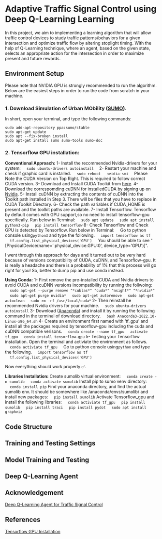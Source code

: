 # Adaptive Traffic Signal Control using Deep Q-Learning Learning
In this project, we aim to implementing a learning algorithm that will allow traffic control devices to study traffic patterns/behaviors for a given intersection and optimize traffic flow by altering stoplight timing. With the help of Q-Learning technique, where an agent, based on the given state, selects an appropriate action for the intersection in order to maximize present and future rewards. 

## Environment Setup 
Please note that NVIDIA GPU is strongly recommended to run the algorithm. Below are the easiest steps in order to run the code from scratch in your machine.

### 1. Download Simulation of Urban MObility ([SUMO](https://www.dlr.de/ts/en/desktopdefault.aspx/tabid-9883/16931_read-41000/)). 
In short, open your terminal, and type the following commands:
    
    sudo add-apt-repository ppa:sumo/stable
    sudo apt-get update
    sudo apt --fix-broken install
    sudo apt-get install sumo sumo-tools sumo-doc
    
### 2. Tensorflow GPU installation:
**Conventional Approach:**
1- Install the recommended Nvidia-drivers for your system:
    &nbsp;&nbsp;&nbsp;&nbsp;```sudo ubuntu-drivers autoinstall  ```
2- Restart your machine and check if graphic card is installed.
    &nbsp;&nbsp;&nbsp;&nbsp;```sudo reboot```
    &nbsp;&nbsp;&nbsp;&nbsp;```nvidia-smi```
    &nbsp;&nbsp;&nbsp;&nbsp;Please Note the CUDA Version on Top Right. This is required to follow correct CUDA version.
3- Download and Install CUDA Toolkit from [here](https://developer.nvidia.com/cuda-toolkit-archive).
4- Download the correspomding cuDNN for installedCUDA by signing up on [Nvidia](https://developer.nvidia.com/rdp/cudnn-archive#a-collapse804-110).
5- Install cuDNN by extracting the contents of cuDNN into the Toolkit path installed in Step 3. There will be files that you have to replace in CUDA Toolkit Directory.
6- Check the path variables if CUDA_HOME is present and the toolkit paths are available.
7- Install Tensorflow. Tensorflow by default comes with GPU support,so no need to install tensorflow-gpu specifically. Run below in Terminal:
    &nbsp;&nbsp;&nbsp;&nbsp;```sudo apt update```
    &nbsp;&nbsp;&nbsp;&nbsp;```sudo apt install python3-pip```
    &nbsp;&nbsp;&nbsp;&nbsp;```pip install tensorflow```
8- Check Tensorflow and Check GPU is detected by Tensorflow. Run below in Terminal:
    &nbsp;&nbsp;&nbsp;&nbsp;Go to python console using```python3``` and type the following.
    &nbsp;&nbsp;&nbsp;&nbsp;```import tensorflow as tf```
    &nbsp;&nbsp;&nbsp;&nbsp;```tf.config.list_physical_devices('GPU')```
    &nbsp;&nbsp;&nbsp;&nbsp;You should be able to see "[PhysicalDevice(name=’ physical_device:GPU:0', device_type='GPU')]".
    
I went through this approach for days and it turned out to be very hard because of versions compatibility of CUDA, cuDNN, and Tensorflow-gpu. It is really a headache and there is a probability of 1% that this process will go right for you!
So, better to dump pip and use conda instead.

**Using Conda:**
1- First remove the pre-installed CUDA and Nvidia drivers to avoid CUDA and cuDNN versions incompatibility by running the follwoing: 
    &nbsp;&nbsp;&nbsp;&nbsp;```sudo apt-get --purge remove "*cublas*" "cuda*" "nsight*" "*nvidia*"```
    &nbsp;&nbsp;&nbsp;&nbsp;```sudo apt-get purge nvidia*```
    &nbsp;&nbsp;&nbsp;&nbsp;```sudo apt-get autoremove```
    &nbsp;&nbsp;&nbsp;&nbsp;```sudo apt-get autoclean```
    &nbsp;&nbsp;&nbsp;&nbsp;```sudo rm -rf /usr/local/cuda*```
2- Then reinstall he recommended Nvidia drivers for your machine.
    &nbsp;&nbsp;&nbsp;&nbsp;```sudo ubuntu-drivers autoinstall``` 
3- Download ([Anaconda](https://www.anaconda.com/distribution/#download-section)) and install it by running the following command in the terminal of download directory. 
    &nbsp;&nbsp;&nbsp;&nbsp;```bash Anaconda3-2022.10-Linux-x86_64.sh```
4- Create an environment first named with ‘tf_gpu’ and install all the packages required by tensorflow-gpu including the cuda and cuDNN compatible verisons.
&nbsp;&nbsp;&nbsp;&nbsp;```conda create --name tf_gpu```
&nbsp;&nbsp;&nbsp;&nbsp;```activate tf_gpu```
&nbsp;&nbsp;&nbsp;&nbsp;```conda install tensorflow-gpu```
5- Testing your Tensorflow installation. Open the terminal and activiate the environment as follows.
    &nbsp;&nbsp;&nbsp;&nbsp;```conda activiate tf_gpu```
    &nbsp;&nbsp;&nbsp;&nbsp;Go to python console using```python``` and type the following.
    &nbsp;&nbsp;&nbsp;&nbsp;```import tensorflow as tf```
    &nbsp;&nbsp;&nbsp;&nbsp;```tf.config.list_physical_devices('GPU')```

Now everything should work properly ✅.

**Libraries Installation:**
Create sumolib virtual environment:
    &nbsp;&nbsp;&nbsp;&nbsp;```conda create -n sumolib```
    &nbsp;&nbsp;&nbsp;&nbsp;```conda activate sumolib```
Install pip to sumo venv directory:
    &nbsp;&nbsp;&nbsp;&nbsp;```conda install pip```
Find your anaconda directory, and find the actual sumolib env. It should be somewhere like /anaconda/envs/sumolib/ and 
install new packages:
    &nbsp;&nbsp;&nbsp;&nbsp;```pip install sumolib```
Activate Tensorflow_gpu and install the following libraries:
    &nbsp;&nbsp;&nbsp;&nbsp;```conda activiate tf_gpu```
    &nbsp;&nbsp;&nbsp;&nbsp;```pip install sumolib```
    &nbsp;&nbsp;&nbsp;&nbsp;```pip install traci```
    &nbsp;&nbsp;&nbsp;&nbsp;```pip install pydot```
    &nbsp;&nbsp;&nbsp;&nbsp;```sudo apt install graphviz```

## Code Structure

## Training and Testing Settings

## Model Training and Testing

## Deep Q-Learning Agent 

## Acknowledgement
[Deep Q-Learning Agent for Traffic Signal Control](https://github.com/AndreaVidali/Deep-QLearning-Agent-for-Traffic-Signal-Control)

## References
[Tensorflow GPU Installation](https://towardsdatascience.com/tensorflow-gpu-installation-made-easy-use-conda-instead-of-pip-52e5249374bc)


    
    
    
